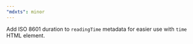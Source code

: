 ```yaml
---
"mdxts": minor
---
```


Add ISO 8601 duration to `readingTime` metadata for easier use with `time` HTML element.
